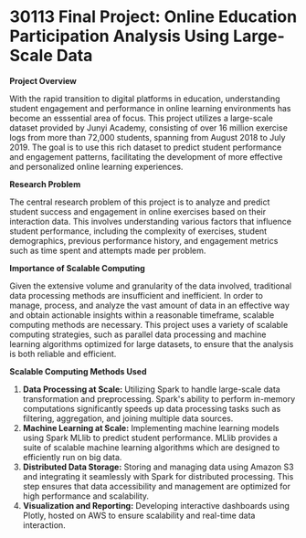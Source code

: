 # 30113 Final Project: Online Education Participation Analysis Using Large-Scale Data

**Project Overview**

With the rapid transition to digital platforms in education, understanding student engagement and performance in online learning environments has become an esssential area of focus. This project utilizes a large-scale dataset provided by Junyi Academy, consisting of over 16 million exercise logs from more than 72,000 students, spanning from August 2018 to July 2019. The goal is to use this rich dataset to predict student performance and engagement patterns, facilitating the development of more effective and personalized online learning experiences.

**Research Problem**

The central research problem of this project is to analyze and predict student success and engagement in online exercises based on their interaction data. This involves understanding various factors that influence student performance, including the complexity of exercises, student demographics, previous performance history, and engagement metrics such as time spent and attempts made per problem.

**Importance of Scalable Computing**

Given the extensive volume and granularity of the data involved, traditional data processing methods are insufficient and inefficient. In order to manage, process, and analyze the vast amount of data in an effective way and obtain actionable insights within a reasonable timeframe, scalable computing methods are necessary. This project uses a variety of scalable computing strategies, such as parallel data processing and machine learning algorithms optimized for large datasets, to ensure that the analysis is both reliable and efficient.

**Scalable Computing Methods Used**

1. **Data Processing at Scale:** Utilizing Spark to handle large-scale data transformation and preprocessing. Spark's ability to perform in-memory computations significantly speeds up data processing tasks such as filtering, aggregation, and joining multiple data sources.
2. **Machine Learning at Scale:** Implementing machine learning models using Spark MLlib to predict student performance. MLlib provides a suite of scalable machine learning algorithms which are designed to efficiently run on big data.
3. **Distributed Data Storage:** Storing and managing data using Amazon S3 and integrating it seamlessly with Spark for distributed processing. This step ensures that data accessibility and management are optimized for high performance and scalability.
4. **Visualization and Reporting:** Developing interactive dashboards using Plotly, hosted on AWS to ensure scalability and real-time data interaction.
